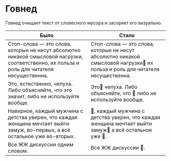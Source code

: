 # Говнед
Говнед очищает текст от словесного мусора и засоряет его визуально.

| Было  | Стало |
| ------------- | ------------- |
| Стоп-слова — это слова, которые не несут абсолютно никакой смысловой нагрузки, соответственно, их польза и роль для читателя несущественна. | Стоп-слова — это слова, которые не несут абсолютно никакой смысловой нагрузки💩 их польза и роль для читателя несущественна. |
| Это, естественно, чепуха. Либо объясняйте, что это значит, либо не используйте вообще.  | Это💩 чепуха. Либо объясняйте, что 💩 либо не используйте вообще.  |
| Наверное, каждый мужчина с детства уверен, что каждая женщина мечтает выйти замуж, во-первых, а всё остальное уже во-вторых. | 💩, каждый мужчина с детства уверен, что каждая женщина мечтает выйти замуж💩 а всё остальное уже 💩.   |
| Все ЖЖ дискуссии одним словом.  | Все ЖЖ дискуссии 💩. |
